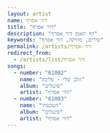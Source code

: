 ```yaml
---
layout: artist
name: דור אסרף
title: "דור אסרף"
description: "דף האמן דור אסרף"
keywords: "שירים, מוזיקה, דור אסרף"
permalink: /artists/דור-אסרף
redirect_from:
  - /artists/list/דור אסרף
songs:
  - number: "61002"
    name: "הלב שלי - פליבק"
    album: "סינגלים"
    artist: "דור אסרף"
  - number: "61003"
    name: "השבעתי"
    album: "סינגלים"
    artist: "דור אסרף"
---
```

